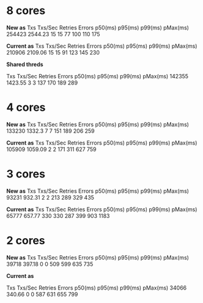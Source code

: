 # 8 cores

**New as**
Txs     Txs/Sec Retries Errors  p50(ms) p95(ms) p99(ms) pMax(ms)
254423  2544.23 15      15      77      100     110     175

**Current as**
Txs     Txs/Sec Retries Errors  p50(ms) p95(ms) p99(ms) pMax(ms)
210906  2109.06 15      15      91      123     145     230

**Shared threds**

Txs     Txs/Sec Retries Errors  p50(ms) p95(ms) p99(ms) pMax(ms)
142355  1423.55 3       3       137     170     189     289

# 4 cores

**New as**
Txs     Txs/Sec Retries Errors  p50(ms) p95(ms) p99(ms) pMax(ms)
133230    1332.3 7       7       151     189     206     259

**Current as**
Txs     Txs/Sec Retries Errors  p50(ms) p95(ms) p99(ms) pMax(ms)
105909  1059.09 2       2       171     311     627     759




# 3 cores

**New as**
Txs     Txs/Sec Retries Errors  p50(ms) p95(ms) p99(ms) pMax(ms)
93231    932.31 2       2       213     289     329     435

**Current as**
Txs     Txs/Sec Retries Errors  p50(ms) p95(ms) p99(ms) pMax(ms)
65777    657.77 330     330     287     399     903     1183




# 2 cores

**New as**
Txs     Txs/Sec Retries Errors  p50(ms) p95(ms) p99(ms) pMax(ms)
39718    397.18 0       0       509     599     635     735

**Current as**

Txs     Txs/Sec Retries Errors  p50(ms) p95(ms) p99(ms) pMax(ms)
34066    340.66 0       0       587     631     655     799
